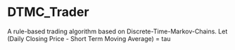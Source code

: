 # DTMC_Trader
A rule-based trading algorithm based on Discrete-Time-Markov-Chains. 
Let (Daily Closing Price - Short Term Moving Average) = tau

